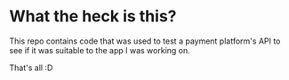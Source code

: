 # What the heck is this?

This repo contains code that was used to test a payment platform's API to see if it was suitable to the app I was working on.

That's all :D 
